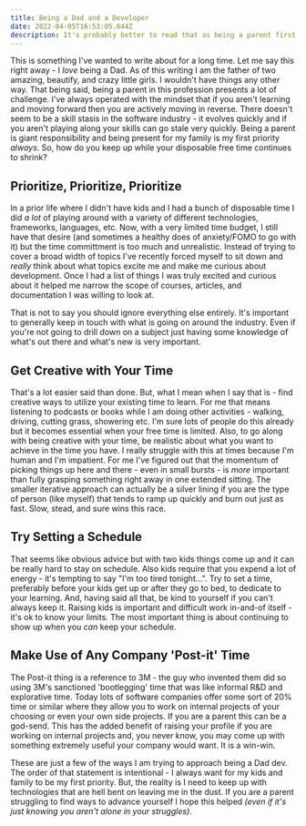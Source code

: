 ```yaml
---
title: Being a Dad and a Developer
date: 2022-04-05T16:53:05.644Z
description: It's probably better to read that as being a parent first and foremost as well as a developer. Without a doubt having kids is one of the best things that's ever happened to me. But, how do you balance the responsibilities of being a parent and trying to stay up to date in an industry constantly trying to leave you behind?
---
```


This is something I've wanted to write about for a long time. Let me say this right away - I _love_ being a Dad. As of this writing I am the father of two amazing, beautify, and crazy little girls. I wouldn't have things any other way. That being said, being a parent in this profession presents a lot of challenge. I've always operated with the mindset that if you aren't learning and moving forward then you are actively moving in reverse. There doesn't seem to be a skill stasis in the software industry - it evolves quickly and if you aren't playing along your skills can go stale very quickly. Being a parent is giant responsibility and being present for my family is my first priority _always_. So, how do you keep up while your disposable free time continues to shrink?

## Prioritize, Prioritize, Prioritize

In a prior life where I didn't have kids and I had a bunch of disposable time I did _a lot_ of playing around with a variety of different technologies, frameworks, languages, etc. Now, with a very limited time budget, I still have that desire (and sometimes a healthy does of anxiety/FOMO to go with it) but the time committment is too much and unrealistic. Instead of trying to cover a broad width of topics I've recently forced myself to sit down and _really_ think about what topics excite me and make me curious about development. Once I had a list of things I was truly excited and curious about it helped me narrow the scope of courses, articles, and documentation I was willing to look at.

That is not to say you should ignore everything else entirely. It's important to generally keep in touch with what is going on around the industry. Even if you're not going to drill down on a subject just having some knowledge of what's out there and what's new is very important.

## Get Creative with Your Time

That's a lot easier said than done. But, what I mean when I say that is - find creative ways to utilize your existing time to learn. For me that means listening to podcasts or books while I am doing other activities - walking, driving, cutting grass, showering etc. I'm sure lots of people do this already but it becomes essential when your free time is limited. Also, to go along with being creative with your time, be realistic about what you want to achieve in the time you have. I really struggle with this at times because I'm human and I'm impatient. For me I've figured out that the momentum of picking things up here and there - even in small bursts - is _more_ important than fully grasping something right away in one extended sitting. The smaller iterative approach can actually be a silver lining if you are the type of person (like myself) that tends to ramp up quickly and burn out just as fast. Slow, stead, and sure wins this race.

## Try Setting a Schedule

That seems like obvious advice but with two kids things come up and it can be really hard to stay on schedule. Also kids require that you expend a lot of energy - it's tempting to say "I'm too tired tonight...". Try to set a time, preferably before your kids get up or after they go to bed, to dedicate to your learning. And, having said all that, be kind to yourself if you can't always keep it. Raising kids is important and difficult work in-and-of itself - it's ok to know your limits. The most important thing is about continuing to show up when you _can_ keep your schedule.

## Make Use of Any Company 'Post-it' Time

The Post-it thing is a reference to 3M - the guy who invented them did so using 3M's sanctioned 'bootlegging' time that was like informal R&D and explorative time. Today lots of software companies offer some sort of 20% time or similar where they allow you to work on internal projects of your choosing or even your own side projects. If you are a parent this can be a god-send. This has the added benefit of raising your profile if you are working on internal projects and, you never know, you may come up with something extremely useful your company would want. It is a win-win.

These are just a few of the ways I am trying to approach being a Dad dev. The order of that statement is intentional - I always want for my kids and family to be my first priority. But, the reality is I need to keep up with technologies that are hell bent on leaving me in the dust. If you are a parent struggling to find ways to advance yourself I hope this helped _(even if it's just knowing you aren't alone in your struggles)_.
